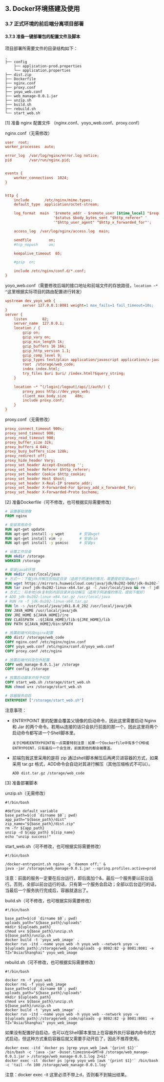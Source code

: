 ## 3. Docker环境搭建及使用
### 3.7 正式环境的前后端分离项目部署
#### 3.7.3 准备一键部署包的配置文件及脚本

项目部署所需要文件的目录结构如下：

```
.
├── config
    ├── application-prod.properties
    └── application.properties
├── dist.zip
├── Dockerfile
├── nginx.conf
├── proxy.conf
├── yoyo_web.conf
├── web_manage-0.0.1.jar
├── unzip.sh
├── build.sh
├── rebuild.sh
└── start_web.sh
```

[1] 准备 nginx 配置文件 （nginx.conf、yoyo_web.conf、proxy.conf）

nginx.conf（无需修改）

```ini
user  root;
worker_processes  auto;

error_log  /var/log/nginx/error.log notice;
pid        /var/run/nginx.pid;


events {
    worker_connections  1024;
}


http {
    include       /etc/nginx/mime.types;
    default_type  application/octet-stream;

    log_format  main  '$remote_addr - $remote_user [$time_local] "$request" '
                      '$status $body_bytes_sent "$http_referer" '
                      '"$http_user_agent" "$http_x_forwarded_for"';

    access_log  /var/log/nginx/access.log  main;

    sendfile        on;
    #tcp_nopush     on;

    keepalive_timeout  65;

    #gzip  on;

    include /etc/nginx/conf.d/*.conf;
}
```

yoyo_web.conf（需要修改后端的接口地址和前端文件的存放路径，`location ~* ^`这里根据实际项目的路由配置进行转发）

```ini
upstream dev_yoyo_web {
        server 127.0.0.1:8081 weight=1 max_fails=1 fail_timeout=10s;
}
server {
    listen       82;
    server_name  127.0.0.1;
    location / {
        gzip on;
        gzip_vary on;
        gzip_min_length 1k;
        gzip_buffers 16 16k;
        gzip_http_version 1.1;
        gzip_comp_level 9;
        gzip_types text/plain application/javascript application/x-javascript text/css text/xml text/javascript application/json;
        root  /storage/web_code;
        index index.html;
        try_files $uri $uri/ /index.html?$query_string;
    }

    location ~* ^(/login|/logout|/api/|/auth/) {
        proxy_pass http://dev_yoyo_web; 
        client_max_body_size    48m;
        include proxy.conf;
    }
}
```

proxy.conf（无需修改）

```ini
proxy_connect_timeout 900s;
proxy_send_timeout 900;
proxy_read_timeout 900;
proxy_buffer_size 32k;
proxy_buffers 4 64k;
proxy_busy_buffers_size 128k;
proxy_redirect off;
proxy_hide_header Vary;
proxy_set_header Accept-Encoding '';
proxy_set_header Referer $http_referer;
proxy_set_header Cookie $http_cookie;
proxy_set_header Host $host;
proxy_set_header X-Real-IP $remote_addr;
proxy_set_header X-Forwarded-For $proxy_add_x_forwarded_for;
proxy_set_header X-Forwarded-Proto $scheme;
```

[2] 准备Dockerfile（可不修改，也可根据实际需要修改）

```dockerfile
# 设置基础镜像
FROM nginx

# 安装常用命令
RUN apt-get update
RUN apt-get install -y wget       # 安装wget
RUN apt-get install vim -y        # 安装vim
RUN apt-get install -y psmisc     # 安装ps

# 设置工作目录
RUN mkdir /storage
WORKDIR /storage

# 安装java8环境
RUN mkdir /usr/local/java
# 方式一：下载jdk并解压到指定目录（适用于网速快的情况，需要提前安装wget）
RUN wget https://mirrors.huaweicloud.com/java/jdk/8u202-b08/jdk-8u202-linux-x64.tar.gz
RUN tar zxvf jdk-8u202-linux-x64.tar.gz -C /usr/local/java && rm -f jdk-8u202-linux-x64.tar.gz
# 方式二：将本地jdk复制到内部目录并自动解压（适用于网速慢的情况，提前下载好）
# ADD jdk-8u202-linux-x64.tar.gz /usr/local/java
# RUN rm -f jdk-8u202-linux-x64.tar.gz
RUN ln -s /usr/local/java/jdk1.8.0_202 /usr/local/java/jdk
ENV JAVA_HOME /usr/local/java/jdk
ENV JRE_HOME ${JAVA_HOME}/jre
ENV CLASSPATH .:${JAVA_HOME}/lib:${JRE_HOME}/lib
ENV PATH ${JAVA_HOME}/bin:$PATH

# 放置前端代码及nginx配置
ADD dist/ /storage/web_code
COPY nginx.conf /etc/nginx/nginx.conf
COPY yoyo_web.conf /etc/nginx/conf.d/yoyo_web.conf
COPY proxy.conf /etc/nginx

# 放置后端代码及包外配置
COPY web_manage-0.0.1.jar /storage
COPY config /storage

# 放置启动脚本并授予权限
COPY start_web.sh /storage/start_web.sh
RUN chmod u+x /storage/start_web.sh

# 容器服务自启
ENTRYPOINT ["/storage/start_web.sh"]
```

注意事项：

- ENTRYPOINT 里的配置会覆盖父镜像的启动命令，因此这里需要启动 Nginx 和 Jar 的两个命令。若用`&&`连接的话只会执行前面的那一个，因此这里将两个启动命令都写进一个Shell脚本里。

  ```
  关于CMD和ENTRYPOINT有一点需要特别注意：如果一个Dockerfile中有多个CMD或ENTRYPOINT，只有最后一个会生效，前面其他的都会被覆盖。
  ```

- 前端包我这里采用的是将 zip 通过shell脚本解压后再拷贝进容器的方式，如果采用 tar.gz 格式，ADD命令会自动对其进行解压（其他压缩格式不可以）。

  ```
  ADD dist.tar.gz /storage/web_code
  ```

[3] 准备部署脚本

unzip.sh（无需修改）

```shell
#!/bin/bash

#define default variable
base_path=$(cd `dirname $0`; pwd)
app_path="${base_path}/dist"
zip_name="${base_path}/dist.zip"
rm -fr ${app_path}
unzip -d ${app_path} ${zip_name}
echo "unzip success!"
```

start_web.sh（可不修改，也可根据实际需要修改）

```shell
#!/bin/bash

/docker-entrypoint.sh nginx -g 'daemon off;' &
java -jar /storage/web_manage-0.0.1.jar --spring.profiles.active=prod
```

注意：前面的服务一定要在后台运行，即后面加个&，最后一个服务要以前台运行。否则，全部以前台运行的话，只有第一个服务会启动；全部以后台运行的话，当最后一个服务执行完成后，容器就退出了。

build.sh（可不修改，也可根据实际需要修改）

```shell
#!/bin/bash

base_path=$(cd `dirname $0`; pwd)
uploads_path="${base_path}/uploads"
mkdir ${uploads_path}
chmod u+x ${base_path}/unzip.sh
${base_path}/unzip.sh
docker build -t 'yoyo_web_image' .
docker run -itd --name yoyo_web -h yoyo_web --network yoyo -v ${uploads_path}:/storage/web_code/uploads -p 8082:82 -p 8081:8081 -e TZ="Asia/Shanghai" yoyo_web_image
```

rebuild.sh（可不修改，也可根据实际需要修改）

```shell
#!/bin/bash

docker rm -f yoyo_web
docker rmi -f yoyo_web_image
base_path=$(cd `dirname $0`; pwd)
uploads_path="${base_path}/uploads"
mkdir ${uploads_path}
chmod u+x ${base_path}/unzip.sh
${base_path}/unzip.sh
docker build -t 'yoyo_web_image' .
docker run -itd --name yoyo_web -h yoyo_web --network yoyo -v ${uploads_path}:/storage/web_code/uploads -p 8082:82 -p 8081:8081 -e TZ="Asia/Shanghai" yoyo_web_image
```

如果没有配置好自启动，也可以在Shell脚本里加上在容器外执行容器内命令的方式启动，但这种方式重启容器后就又需要手动开启了，因此不推荐使用。

```shell
docker exec -itd `docker ps |grep yoyo_web |awk '{print $1}'` /bin/bash -c 'java -jar -Duser.timezone=GMT+8 /storage/web_manage-0.0.1.jar > /storage/web_manage-0.0.1.log 2>&1'
docker exec -it `docker ps |grep yoyo_web |awk '{print $1}'` /bin/bash -c 'tail -fn 100 /storage/web_manage-0.0.1.log'
```

注意：docker exec -it 这里必须不带上d，否则看不到输出结果。
